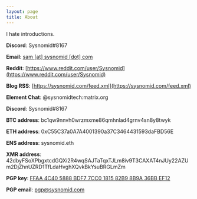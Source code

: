 ```yaml
---
layout: page
title: About
---
```


I hate introductions.

**Discord**: Sysnomid#8167

**Email**: [sam [at] sysnomid [dot] com](mailto:sam@sysnomid.com)

**Reddit**: [https://www.reddit.com/user/Sysnomid](https://www.reddit.com/user/Sysnomid)

**Blog RSS**: [https://sysnomid.com/feed.xml](https://sysnomid.com/feed.xml)

**Element Chat**: @sysnomidtech:matrix.org

**Discord**: Sysnomid#8167

**BTC address**: bc1qw9nnvh0wrzmxme86qmhnlad4grnv4sn8y8twyk

**ETH address**: 0xC55C37a0A7A4001390a37C3464431593daFBD56E

**ENS address**: sysnomid.eth

**XMR address**: 42dbyFSoXPbgxtcdGQXi2R4wqSAJTaTqxTJLm8iv9T3CAXAT4nJUy22AZUm2DjZhnUZRD1TfLdaHvghXQvkBkYsuBRGLmZm

**PGP key**: [FFAA 4C40 5888 BDF7 7CC0 1815 82B9 8B9A 36BB EF12](/assets/pgp.txt)

**PGP email**: pgp@sysnomid.com